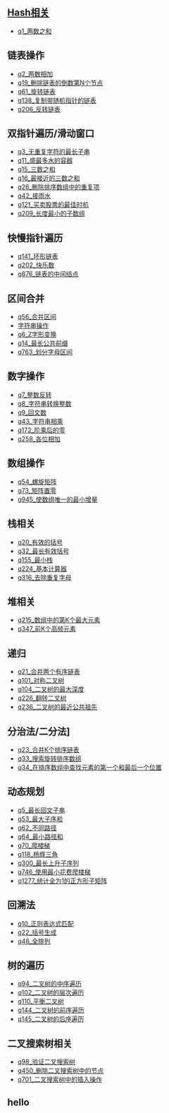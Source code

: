 ## [Hash相关](https://github.com/dongbeiyewu/leetcode/tree/master/hash%E7%9B%B8%E5%85%B3)

+ [q1_两数之和](https://github.com/dongbeiyewu/leetcode/tree/master/hash%E7%9B%B8%E5%85%B3/q1_%E4%B8%A4%E6%95%B0%E4%B9%8B%E5%92%8C)


## 链表操作
+ [q2_两数相加](https://github.com/dongbeiyewu/leetcode/blob/master/%E9%93%BE%E8%A1%A8%E6%93%8D%E4%BD%9C/q2_%E4%B8%A4%E6%95%B0%E7%9B%B8%E5%8A%A0/q2_%E4%B8%A4%E6%95%B0%E7%9B%B8%E5%8A%A0.md)
+ [q19_删除链表的倒数第N个节点](https://github.com/dongbeiyewu/leetcode/blob/master/%E9%93%BE%E8%A1%A8%E6%93%8D%E4%BD%9C/q19_%E5%88%A0%E9%99%A4%E9%93%BE%E8%A1%A8%E7%9A%84%E5%80%92%E6%95%B0%E7%AC%ACN%E4%B8%AA%E8%8A%82%E7%82%B9/q19_%E5%88%A0%E9%99%A4%E9%93%BE%E8%A1%A8%E7%9A%84%E5%80%92%E6%95%B0%E7%AC%ACN%E4%B8%AA%E8%8A%82%E7%82%B9%2Cmd)
+ [q61_旋转链表]()
+ [q138_复制带随机指针的链表]()
+ [q206_反转链表]()

## 双指针遍历/滑动窗口

+ [q3_无重复字符的最长子串]()
+ [q11_盛最多水的容器]()
+ [q15_三数之和]()
+ [q16_最接近的三数之和]()
+ [q26_删除排序数组中的重复项]()
+ [q42_接雨水]()
+ [q121_买卖股票的最佳时机]()
+ [q209_长度最小的子数组]()

## 快慢指针遍历

+ [q141_环形链表]()
+ [q202_快乐数]()
+ [q876_链表的中间结点]()


## 区间合并

+ [q56_合并区间]()
+ [字符串操作]()
+ [q6_Z字形变换]()
+ [q14_最长公共前缀]()
+ [q763_划分字母区间]()
  
## 数字操作

+ [q7_整数反转]()
+ [q8_字符串转换整数]()
+ [q9_回文数]()
+ [q43_字符串相乘]()
+ [q172_阶乘后的零]()
+ [q258_各位相加]()

## 数组操作

+ [q54_螺旋矩阵]()
+ [q73_矩阵置零]()
+ [q945_使数组唯一的最小增量]()
## 栈相关

+ [q20_有效的括号]()
+ [q32_最长有效括号]()
+ [q155_最小栈]()
+ [q224_基本计算器]()
+ [q316_去除重复字母]()
## 堆相关

+ [q215_数组中的第K个最大元素]()
+ [q347_前K个高频元素]()
  
## 递归

+ [q21_合并两个有序链表]()
+ [q101_对称二叉树]()
+ [q104_二叉树的最大深度]()
+ [q226_翻转二叉树]()
+ [q236_二叉树的最近公共祖先]()
  
## 分治法/二分法]

+ [q23_合并K个排序链表]()
+ [q33_搜索旋转排序数组]()
+ [q34_在排序数组中查找元素的第一个和最后一个位置]()


## 动态规划

+ [q5_最长回文子串]()
+ [q53_最大子序和]()
+ [q62_不同路径]()
+ [q64_最小路径和]()
+ [q70_爬楼梯]()
+ [q118_杨辉三角]()
+ [q300_最长上升子序列]()
+ [q746_使用最小花费爬楼梯]()
+ [q1277_统计全为1的正方形子矩阵]()

## 回溯法

+ [q10_正则表达式匹配]()
+ [q22_括号生成]()
+ [q46_全排列]()

## 树的遍历

+ [q94_二叉树的中序遍历]()
+ [q102_二叉树的层次遍历]()
+ [q110_平衡二叉树]()
+ [q144_二叉树的前序遍历]()
+ [q145_二叉树的后序遍历]()

## 二叉搜索树相关

+ [q98_验证二叉搜索树]()
+ [q450_删除二叉搜索树中的节点]()
+ [q701_二叉搜索树中的插入操作]()

## hello
